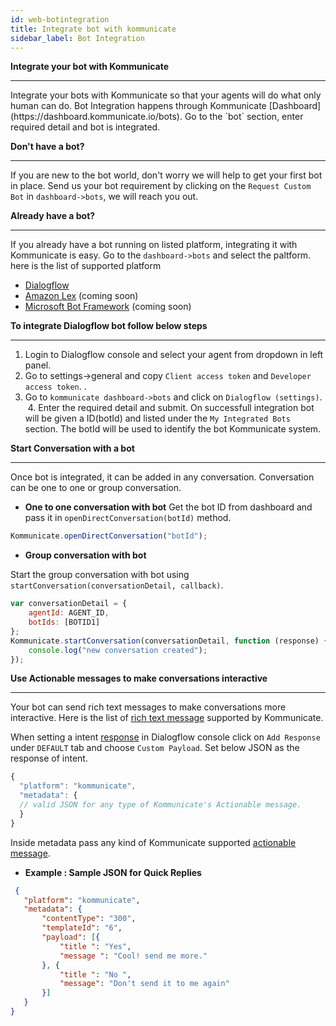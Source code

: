 ```yaml
---
id: web-botintegration
title: Integrate bot with kommunicate
sidebar_label: Bot Integration
---
```


**Integrate your bot with Kommunicate**
<hr>
Integrate your bots with Kommunicate so that your agents will do what only human can do. Bot Integration happens through Kommunicate [Dashboard](https://dashboard.kommunicate.io/bots). Go to the `bot` section, enter required detail and bot is integrated. 

**Don't have a bot?**
<hr>

If you are new to the bot world, don't worry we will help to get your first bot in place. Send us your bot requirement by clicking on the `Request Custom Bot` in `dashboard->bots`, we will reach you out. 


**Already have a bot?**
<hr>

If you already have a bot running on listed platform, integrating it with Kommunicate is easy. Go to the `dashboard->bots` and select the paltform.<br>
here is the list of supported platform
  * [Dialogflow](https://dialogflow.com/) 
  * [Amazon Lex](https://aws.amazon.com/lex/) (coming soon)
  * [Microsoft Bot Framework](https://dev.botframework.com/) (coming soon)
  
 **To integrate Dialogflow bot follow below steps**
 <hr>
 
  1. Login to Dialogflow console and select your agent from dropdown in left panel.
  2. Go to settings->general and copy `Client access token` and `Developer access token`. .
  3. Go to `kommunicate dashboard->bots` and click on `Dialogflow (settings)`.
  4. Enter the required detail and submit. 
On successfull integration bot will be given a ID(botId) and listed under the `My Integrated Bots` section. The botId  will be used to identify the bot Kommunicate system. 

**Start Conversation with a bot**
<hr>
Once  bot is integrated, it can be added in any conversation. Conversation can be one to one or group conversation.

 * **One to one conversation with bot**
 Get the bot ID from dashboard and pass it in `openDirectConversation(botId)` method.
 ``` javascript
 Kommunicate.openDirectConversation("botId");
 ```
* **Group conversation with bot**

Start the group conversation with bot using `startConversation(conversationDetail, callback)`.  
``` javascript
var conversationDetail = {
    agentId: AGENT_ID,
    botIds: [BOTID1]
};
Kommunicate.startConversation(conversationDetail, function (response) {
    console.log("new conversation created");
}); 
```

**Use Actionable messages to make conversations interactive**
<hr>

Your bot can send rich text messages to make conversations more interactive. Here is the list of [rich text message](https://docs.kommunicate.io/docs/actionable-messages.html) supported by Kommunicate.

When setting a intent [response](https://dialogflow.com/docs/intents#response) in Dialogflow console click on `Add Response` under `DEFAULT` tab and choose `Custom Payload`.
Set below JSON as the response of intent.
``` javascript
{
  "platform": "kommunicate",
  "metadata": {
  // valid JSON for any type of Kommunicate's Actionable message.
  }
}
```
Inside metadata pass any kind of Kommunicate supported [actionable message](https://docs.kommunicate.io/docs/actionable-messages.html).

 * **Example : Sample JSON for Quick Replies**
 
 ``` JSON
  {
 	"platform": "kommunicate",
 	"metadata": {
 		"contentType": "300",
 		"templateId": "6",
 		"payload": [{
 			"title ": "Yes",
 			"message ": "Cool! send me more."
 		}, {
 			"title ": "No ",
 			"message": "Don't send it to me again"
 		}]
 	}
 }
 ```

